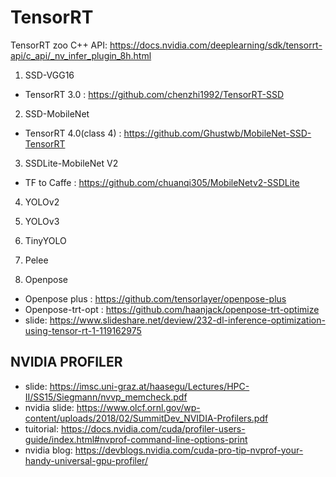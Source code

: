 # TensorRT
TensorRT zoo 
C++ API: https://docs.nvidia.com/deeplearning/sdk/tensorrt-api/c_api/_nv_infer_plugin_8h.html 

1. SSD-VGG16
- TensorRT 3.0 : https://github.com/chenzhi1992/TensorRT-SSD 
2. SSD-MobileNet 
- TensorRT 4.0(class 4) : https://github.com/Ghustwb/MobileNet-SSD-TensorRT 
3. SSDLite-MobileNet V2  
- TF to Caffe : https://github.com/chuanqi305/MobileNetv2-SSDLite
4. YOLOv2 
5. YOLOv3
6. TinyYOLO 
7. Pelee 

8. Openpose
- Openpose plus : https://github.com/tensorlayer/openpose-plus 
- Openpose-trt-opt : https://github.com/haanjack/openpose-trt-optimize   
- slide: https://www.slideshare.net/deview/232-dl-inference-optimization-using-tensor-rt-1-119162975 

## NVIDIA PROFILER 
- slide: https://imsc.uni-graz.at/haasegu/Lectures/HPC-II/SS15/Siegmann/nvvp_memcheck.pdf
- nvidia slide: https://www.olcf.ornl.gov/wp-content/uploads/2018/02/SummitDev_NVIDIA-Profilers.pdf
- tuitorial: https://docs.nvidia.com/cuda/profiler-users-guide/index.html#nvprof-command-line-options-print 
- nvidia blog: https://devblogs.nvidia.com/cuda-pro-tip-nvprof-your-handy-universal-gpu-profiler/
